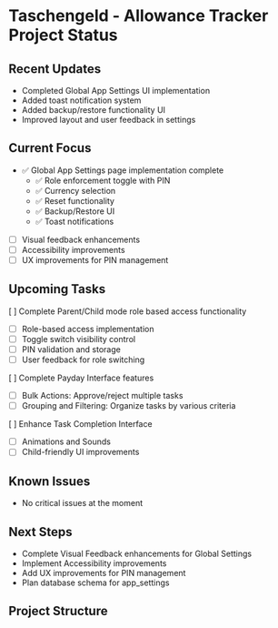 # Taschengeld - Allowance Tracker Project Status

## Recent Updates

- Completed Global App Settings UI implementation
- Added toast notification system
- Added backup/restore functionality UI
- Improved layout and user feedback in settings

## Current Focus

- ✅ Global App Settings page implementation complete
  - ✅ Role enforcement toggle with PIN
  - ✅ Currency selection
  - ✅ Reset functionality
  - ✅ Backup/Restore UI
  - ✅ Toast notifications
- [ ] Visual feedback enhancements
- [ ] Accessibility improvements
- [ ] UX improvements for PIN management

## Upcoming Tasks

[ ] Complete Parent/Child mode role based access functionality

- [ ] Role-based access implementation
- [ ] Toggle switch visibility control
- [ ] PIN validation and storage
- [ ] User feedback for role switching

[ ] Complete Payday Interface features

- [ ] Bulk Actions: Approve/reject multiple tasks
- [ ] Grouping and Filtering: Organize tasks by various criteria

[ ] Enhance Task Completion Interface

- [ ] Animations and Sounds
- [ ] Child-friendly UI improvements

## Known Issues

- No critical issues at the moment

## Next Steps

- Complete Visual Feedback enhancements for Global Settings
- Implement Accessibility improvements
- Add UX improvements for PIN management
- Plan database schema for app_settings

## Project Structure

